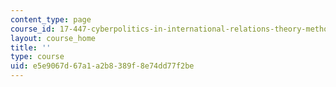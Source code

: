 ```yaml
---
content_type: page
course_id: 17-447-cyberpolitics-in-international-relations-theory-methods-policy-fall-2011
layout: course_home
title: ''
type: course
uid: e5e9067d-67a1-a2b8-389f-8e74dd77f2be
---
```

